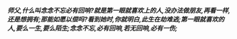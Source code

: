 ***师父,什么叫念念不忘必有回响?就是第一眼就喜欢上的人,没办法做朋友,再看一样,还是想拥有;那能如愿以偿吗?看到她时,你就明白,此生在劫难逃;第一眼就喜欢的人,要么一生,要么陌生;念念不忘,必有回响,若无回响,必有一伤;***